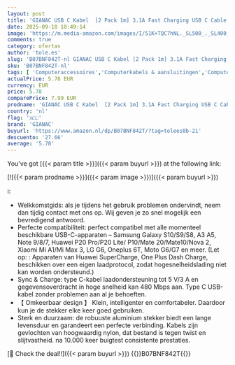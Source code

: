 ```yaml
---
layout: post
title: 'GIANAC USB C Kabel  [2 Pack 1m] 3.1A Fast Charging USB C Cable  Braided Data CableUSB C to USB A for Samsung S20 S10 Playstation 5 Google/USB C Kabel 0.5m'
date: 2025-09-10 10:49:14
image: 'https://m.media-amazon.com/images/I/51K+TQC7hNL._SL500_._SL400_.jpg'
comments: true
category: ofertas
author: 'tole.es'
slug: 'B07BNF842T-nl GIANAC USB C Kabel [2 Pack 1m] 3.1A Fast Charging USB C...'
sku: 'B07BNF842T-nl'
tags: [ 'Computeraccessoires','Computerkabels & aansluitingen','Computers, onderdelen & accessoires','Elektronica','Kabels & accessoires','USB-kabels','gianac','🇳🇱', ]
actualPrice: 5.78 EUR
currency: EUR
price: 5.78
comparePrice: 7.99 EUR
prodname: 'GIANAC USB C Kabel  [2 Pack 1m] 3.1A Fast Charging USB C Cable  Braided Data CableUSB C to USB A for Samsung S20 S10 Playstation 5 Google/USB C Kabel 0.5m'
country: 'nl'
flag: '🇳🇱'
brand: 'GIANAC'
buyurl: 'https://www.amazon.nl/dp/B07BNF842T/?tag=tolees0b-21'
descuento: '27.66'
average: '5.78'
---
```


You've got [{{< param title >}}]({{< param buyurl >}}) at the following link:

[![{{< param prodname >}}]({{< param image >}})]({{< param buyurl >}})

ℹ️:

- Welkkomstgids: als je tijdens het gebruik problemen ondervindt, neem dan tijdig contact met ons op. Wij geven je zo snel mogelijk een bevredigend antwoord.
- Perfecte compatibiliteit: perfect compatibel met alle momenteel beschikbare USB-C-apparaten – Samsung Galaxy S10/S9/S8, A3 A5, Note 9/8/7, Huawei P20 Pro/P20 Lite/ P10/Mate 20/Mate10/Nova 2, Xiaomi Mi A1/Mi Max 3, LG G6, Oneplus 6T, Moto G6/G7 en meer. (Let op: : Apparaten van Huawei SuperCharge, One Plus Dash Charge, beschikken over een eigen laadprotocol, zodat hogesnelheidslading niet kan worden ondersteund.)
- Sync & Charge: type C-kabel laadondersteuning tot 5 V/3 A en gegevensoverdracht in hoge snelheid kan 480 Mbps aan. Type C USB-kabel zonder problemen aan al je behoeften.
- 【 Omkeerbaar design 】 Klein, intelligenter en comfortabeler. Daardoor kun je de stekker elke keer goed gebruiken.
- Sterk en duurzaam: de robuuste aluminium stekker biedt een lange levensduur en garandeert een perfecte verbinding. Kabels zijn gevlochten van hoogwaardig nylon, dat bestand is tegen twist en slijtvastheid. na 10.000 keer buigtest consistente prestaties.

[🛒 Check the deal!!]({{< param buyurl >}})
{{<world>}}B07BNF842T{{</world>}}
